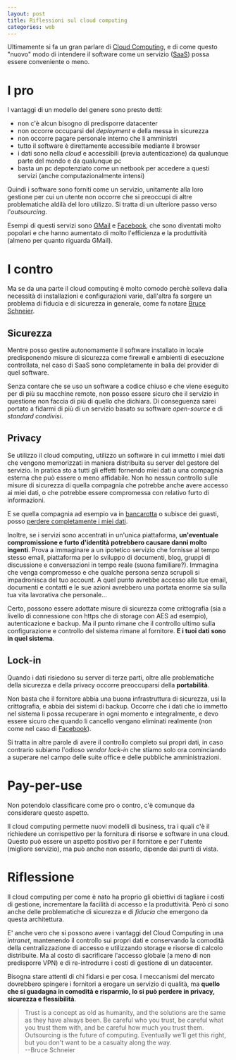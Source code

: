 ```yaml
---
layout: post
title: Riflessioni sul cloud computing
categories: web
---
```


Ultimamente si fa un gran parlare di [Cloud Computing][1], e di come questo
"nuovo" modo di intendere il software come un servizio ([SaaS][2]) possa essere
conveniente o meno.

[1]: http://it.wikipedia.org/wiki/Cloud_computing "Cloud Computing secondo wp"
[2]: http://en.wikipedia.org/wiki/Software_as_a_Service "Software As A Service"

I pro
=====

I vantaggi di un modello del genere sono presto detti: 

- non c'è alcun bisogno di predisporre datacenter
- non occorre occuparsi del *deployment* e della messa in sicurezza
- non occorre pagare personale interno che li amministri
- tutto il software è direttamente accessibile mediante il browser
- i dati sono nella *cloud* e accessibili (previa autenticazione) da qualunque
parte del mondo e da qualunque pc
- basta un pc depotenziato come un netbook per accedere a questi servizi (anche
computazionalmente intensi)

Quindi i software sono forniti come un servizio, unitamente alla loro gestione
per cui un utente non occorre che si preoccupi di altre problematiche aldilà
del loro utilizzo. Si tratta di un ulteriore passo verso l'*outsourcing*.

Esempi di questi servizi sono [GMail][3] e [Facebook][4], che sono diventati
molto popolari e che hanno aumentato di molto l'efficienza e la produttività
(almeno per quanto riguarda GMail).

[3]: http://www.gmail.com "GMail"
[4]: http://www.facebook.com "Facebook"

I contro
========

Ma se da una parte il cloud computing è molto comodo perchè solleva dalla
necessità di installazioni e configurazioni varie, dall'altra fa sorgere un
problema di fiducia e di sicurezza in generale, come fa notare
[Bruce Schneier][5].

[5]: http://www.schneier.com/blog/archives/2009/06/cloud_computing.html "Articolo di Bruce Schneier sul Cloud Computing"

Sicurezza
---------

Mentre posso gestire autonomamente il software installato in locale
predisponendo misure di sicurezza come firewall e ambienti di esecuzione
controllata, nel caso di SaaS sono completamente in balia del provider di quel
software.

Senza contare che se uso un software a codice chiuso e che viene eseguito per
di più su macchine remote, non posso essere sicuro che il servizio in questione
non faccia di più di quello che dichiara. Di conseguenza sarei portato a
fidarmi di più di un servizio basato su software *open-source* e di *standard condivisi*.

Privacy
-------

Se utilizzo il cloud computing, utilizzo un software in cui immetto i miei dati
che vengono memorizzati in maniera distribuita su server del gestore del
servizio. In pratica sto a tutti gli effetti fornendo miei dati a una compagnia
esterna che può essere o meno affidabile. Non ho nessun controllo sulle misure
di sicurezza di quella compagnia che potrebbe anche avere accesso ai miei
dati, o che potrebbe essere compromessa con relativo furto di informazioni.

E se quella compagnia ad esempio va in [bancarotta][6] o subisce dei guasti, posso [perdere
completamente i miei dati][7]. 

[6]: http://www.eweekeurope.co.uk/news/cloud-computing-forerunner-facing-bankruptcy-772 "Articolo di eweekeurope"
[7]: http://www.techcrunch.com/2009/01/03/journalspace-drama-all-data-lost-without-backup-company-deadpooled/ "Articolo su TechCrunch"

Inoltre, se i servizi sono accentrati in un'unica piattaforma, **un'eventuale
compromissione e furto d'identità potrebbero causare danni molto ingenti**. Prova
a immaginare a un ipotetico servizio che fornisse al tempo stesso email,
piattaforma per lo sviluppo di documenti, blog, gruppi di discussione e
conversazioni in tempo reale (suona familiare?). Immagina che venga
compromesso e che qualche persona senza scrupoli si impadronisca del tuo account. A
quel punto avrebbe accesso alle tue email, documenti e contatti e le sue azioni
avrebbero una portata enorme sia sulla tua vita lavorativa che personale...

Certo, possono essere adottate misure di sicurezza come crittografia (sia a
livello di connessione con https che di storage con AES ad esempio),
autenticazione e backup. Ma il punto rimane che il controllo ultimo sulla
configurazione e controllo del sistema rimane al fornitore. **E i tuoi dati sono
in quel sistema**.

Lock-in
-------

Quando i dati risiedono su server di terze parti, oltre alle problematiche
della sicurezza e della privacy occorre preoccuparsi della **portabilità**.

Non basta che il fornitore abbia una buona infrastruttura di sicurezza, usi la
crittografia, e abbia dei sistemi di backup. Occorre che i dati che io immetto
nel sistema li possa recuperare in ogni momento e integralmente, e devo essere
sicuro che quando li cancello vengano eliminati realmente (non come nel caso di
[Facebook][8]).

[8]: http://punto-informatico.it/2602790/PI/Commenti/niente-privacy-benvenuti-facebook.aspx "La finta cancellazione di Facebook"

Si tratta in altre parole di avere il controllo completo sui propri dati, in
caso contrario subiamo l'odioso *vendor lock-in* che stiamo solo ora
cominciando a superare nel campo delle suite office e delle pubbliche
amministrazioni.

Pay-per-use
===========

Non potendolo classificare come pro o contro, c'è comunque da considerare questo
aspetto.

Il cloud computing permette nuovi modelli di business, tra i quali c'è il
richiedere un corrispettivo per la fornitura di risorse e software in una
cloud. Questo può essere un aspetto positivo per il fornitore e per l'utente
(migliore servizio), ma può anche non esserlo, dipende dai punti di vista.

Riflessione
===========

Il cloud computing per come è nato ha proprio gli obiettivi di tagliare i costi
di gestione, incrementare la facilità di accesso e la produttività. Però ci sono
anche delle problematiche di sicurezza e di *fiducia* che emergono da questa
architettura. 

E' anche vero che si possono avere i vantaggi del Cloud Computing in una
*intranet*, mantenendo il controllo sui propri dati e conservando la comodità
della centralizzazione di accesso e utilizzando storage e risorse di calcolo distribuite. 
Ma al costo di sacrificare l'accesso globale (a meno di non predisporre VPN) e di
re-introdurre i costi di gestione di un datacenter. 

Bisogna stare attenti di chi fidarsi e per cosa. I meccanismi del mercato
dovrebbero spingere i fornitori a erogare un servizio di qualità, ma **quello che
si guadagna in comodità e risparmio, lo si può perdere in privacy,
sicurezza e flessibilità**.

> Trust is a concept as old as humanity, and the solutions are the same as they
> have always been. Be careful who you trust, be careful what you trust them
> with, and be careful how much you trust them. Outsourcing is the future of
> computing. Eventually we'll get this right, but you don't want to be a
> casualty along the way.<br/>
> --Bruce Schneier